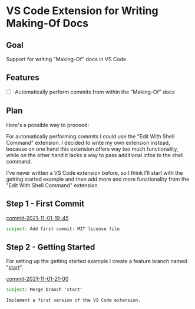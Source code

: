 # VS Code Extension for Writing Making-Of Docs


## Goal

Support for writing "Making-Of" docs in VS Code.


## Features

- [ ] Automatically perform commits from within the "Making-Of" docs


## Plan

Here's a possible way to proceed:

For automatically performing commits I could use the "Edit With Shell Command" extension.
I decided to write my own extension instead,
because on one hand this extension offers way too much functionality,
while on the other hand it lacks a way to pass additional infos to the shell command.

I've never written a VS Code extension before,
so I think I'll start with the getting started example
and then add more and more functionality from the "Edit With Shell Command" extension.


## Step 1 - First Commit

<a id="commit-2021-11-01-19-45"></a>

[commit-2021-11-01-19-45](https://github.com/pitnyr/making-of-vscode/commit/376c967dbd660b7754afe229343a0a87c21f397b)
```email
subject: Add first commit: MIT license file
```


## Step 2 - Getting Started

For setting up the getting started example I create a feature branch named "[start](start.md)".

<a id="commit-2021-11-01-21-00"></a>

[commit-2021-11-01-21-00](https://github.com/pitnyr/making-of-vscode/commit/7f341007c49fb5c9bad93be71ad0daf02b73a41d)
```email
subject: Merge branch 'start'

Implement a first version of the VS Code extension.
```
